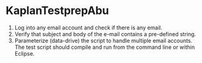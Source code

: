 # KaplanTestprepAbu

1. Log into any email account and check if there is any email.
2. Verify that subject and body of the e-mail contains a pre-defined string.
3. Parameterize (data-drive) the script to handle multiple email accounts.
The test script should compile and run from the command line or within Eclipse.
 
